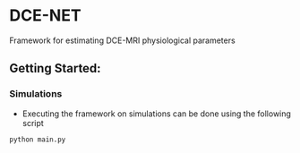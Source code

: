 # DCE-NET
Framework for estimating DCE-MRI physiological parameters

## Getting Started:
### Simulations
- Executing the framework on simulations can be done using the following script
```bash
python main.py
```
